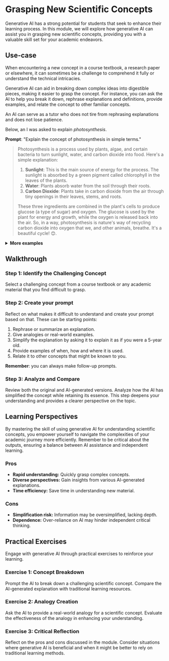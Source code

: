 # Grasping New Scientific Concepts

Generative AI has a strong potential for students that seek to enhance their learning process. In this module, we will explore how generative AI can assist you in grasping new scientific concepts, providing you with a valuable skill set for your academic endeavors.

## Use-case
When encountering a new concept in a course textbook, a research paper or elsewhere, it can sometimes be a challenge to comprehend it fully or understand the technical intricacies.

Generative AI can aid in breaking down complex ideas into digestible pieces, making it easier to grasp the concept. For instance, you can ask the AI to help you break it down, rephrase explanations and definitions, provide examples, and relate the concept to other familiar concepts.

An AI can serve as a tutor who does not tire from rephrasing explanations and does not lose patience.

Below, an I was asked to explain _photosynthesis_.

  **Prompt**: "Explain the concept of photosynthesis in simple terms."

> Photosynthesis is a process used by plants, algae, and certain bacteria to turn sunlight, water, and carbon dioxide into food. Here's a simple explanation:
>
>1. **Sunlight**: This is the main source of energy for the process. The sunlight is absorbed by a green pigment called chlorophyll in the leaves of the plants.
>2. **Water**: Plants absorb water from the soil through their roots.
>3. **Carbon Dioxide**: Plants take in carbon dioxide from the air through tiny openings in their leaves, stems, and roots.
>
>These three ingredients are combined in the plant's cells to produce glucose (a type of sugar) and oxygen. The glucose is used by the plant for energy and growth, while the oxygen is released back into the air. So, in a way, photosynthesis is nature's way of recycling carbon dioxide into oxygen that we, and other animals, breathe. It's a beautiful cycle! 😊.

<details>
  <summary><b>More examples</b></summary>

**Prompt:** "Break down the key components of algorithmic complexity."

>Algorithmic complexity, also known as time complexity, is a concept in computer science that describes the efficiency of an algorithm in terms of the amount of computer resources used. Here are the key components:
>
>1. **Big O Notation (O)**: This is the most commonly used notation to represent the time complexity. It describes the upper bound of the time complexity in the worst-case scenario. For example, for a linear search algorithm, the Big O notation is O(n), where n is the number of elements in the list.
>
>2. **Omega Notation (Ω)**: This notation represents the best-case scenario of the time complexity. For example, in a linear search algorithm, if the target element is the first one in the list, then the search operation takes constant time, represented as Ω(1).
>
>3. **Theta Notation (Θ)**: This notation represents the average-case scenario of the time complexity. It provides a tight bound on the growth rate of the runtime. For example, for a binary search algorithm, the average-case time complexity is Θ(log n).
>
>4. **Time Complexity Classes**: These are categories that algorithms fall into based on their time complexity. Common classes include:
>    - **Constant Time**: O(1), the time to complete the operation is constant and does not depend on the size of the input.
>    - **Logarithmic Time**: O(log n), the time complexity grows logarithmically with the size of the input.
>    - **Linear Time**: O(n), the time complexity grows linearly with the size of the input.
>    - **Quadratic Time**: O(n²), the time complexity grows quadratically with the size of the input.
>
>5. **Space Complexity**: This is another aspect of algorithmic complexity, which represents the amount of memory space that the algorithm needs to run to completion. It's often expressed in the same notations (O, Ω, Θ).
>
>Remember, a lower time complexity generally means a more efficient algorithm, but the best choice of algorithm can depend on the specific details of the problem and the specific requirements of the solution. For example, an algorithm with a higher time complexity might be more appropriate if it has a lower space complexity and memory usage is a concern.

**Follow-up prompt:** "Provide a real-world analogy for time complexity."

>Sure, let's consider the task of organizing a library. 
>
>1. **Constant Time (O(1))**: This is like knowing exactly where a book is and going straight to it. No matter how big the library is, it always takes the same amount of time.
>
>2. **Logarithmic Time (O(log n))**: This is like using the library's catalog system to find a book. You first go to the right section (Science, Literature, etc.), then the right shelf (based on the author's name), and finally the right spot on the shelf (based on the book's title). Even if the library is large, you can find the book relatively quickly because each step reduces the number of books you have to look through.
>
>3. **Linear Time (O(n))**: This is like looking at every book in the library one by one until you find the one you want. The time it takes increases directly with the number of books in the library.
>
>4. **Quadratic Time (O(n²))**: This is like sorting all the books in the library by their publication date. For each book, you have to compare it with every other book, so the time it takes increases dramatically as the number of books increases.
>
>In this analogy, the library represents the input data, and the time it takes to find or sort the books represents the time complexity of the algorithm. Just like in computer science, different tasks require different amounts of time, and the most efficient method depends on the specific task and the size of the library (or the input data).

**Follow-up prompt:** I still have a hard time understanding it. Can you explain it to me as if I were a child?

>Sure, let's imagine you're playing a game of hide and seek. 
>
>1. **Constant Time (O(1))**: This is like if your friend tells you exactly where they're hiding. No matter how many places there are to hide, you can find them immediately!
>
>2. **Logarithmic Time (O(log n))**: This is like playing a game of "hot or cold". Each time you move, your friend tells you if you're getting "hotter" (closer) or "colder" (further). With each step, you eliminate half of the possible hiding spots, so you can find your friend pretty quickly, even if there are a lot of places to hide.
>
>3. **Linear Time (O(n))**: This is like checking every possible hiding spot one by one. The more places there are to hide, the longer it takes to find your friend.
>
>4. **Quadratic Time (O(n²))**: This is like trying to find all pairs of friends who picked the same hiding spot. You have to compare every hiding spot with every other hiding spot, so it takes a lot longer if there are a lot of places to hide.
>
>In this analogy, the hiding spots are like the input data, and the time it takes to find your friend(s) is like the time complexity of the algorithm. Just like in hide and seek, different strategies take different amounts of time, and the best strategy depends on the specific game and the number of hiding spots (or the size of the input data).
</details>

## Walkthrough

### Step 1: Identify the Challenging Concept

Select a challenging concept from a course textbook or any academic material that you find difficult to grasp.

### Step 2: Create your prompt

Reflect on what makes it difficult to understand and create your prompt based on that. These can be starting points: 
1. Rephrase or summarize an explanation.
1. Give analogies or real-world examples.
1. Simplify the explanation by asking it to explain it as if you were a 5-year old.
1. Provide examples of when, how and where it is used.
1. Relate it to other concepts that might be known to you.

**Remember**: you can always make follow-up prompts.

### Step 3: Analyze and Compare

Review both the original and AI-generated versions. Analyze how the AI has simplified the concept while retaining its essence. This step deepens your understanding and provides a clearer perspective on the topic.

## Learning Perspectives
By mastering the skill of using generative AI for understanding scientific concepts, you empower yourself to navigate the complexities of your academic journey more efficiently. Remember to be critical about the outputs, ensuring a balance between AI assistance and independent learning.

### Pros
- **Rapid understanding:** Quickly grasp complex concepts.
- **Diverse perspectives:** Gain insights from various AI-generated explanations.
- **Time efficiency:** Save time in understanding new material.

### Cons
- **Simplification risk:** Information may be oversimplified, lacking depth.
- **Dependence:** Over-reliance on AI may hinder independent critical thinking.

## Practical Exercises
Engage with generative AI through practical exercises to reinforce your learning.

### Exercise 1: Concept Breakdown
Prompt the AI to break down a challenging scientific concept. Compare the AI-generated explanation with traditional learning resources.

### Exercise 2: Analogy Creation
Ask the AI to provide a real-world analogy for a scientific concept. Evaluate the effectiveness of the analogy in enhancing your understanding.

### Exercise 3: Critical Reflection
Reflect on the pros and cons discussed in the module. Consider situations where generative AI is beneficial and when it might be better to rely on traditional learning methods.
